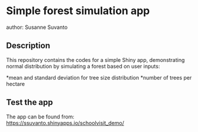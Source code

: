 # Simple forest simulation app
author: Susanne Suvanto

## Description

This repository contains the codes for a simple Shiny app, demonstrating
normal distribution by simulating a forest based on user inputs:

*mean and standard deviation for tree size distribution
*number of trees per hectare

## Test the app

The app can be found from:
https://ssuvanto.shinyapps.io/schoolvisit_demo/